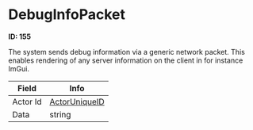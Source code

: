 # DebugInfoPacket

__ID: 155__

The system sends debug information via a generic network packet. This enables rendering of any server information on the client in for instance ImGui.

<table><thead><tr><th>Field</th><th>Info</th></tr></thead><tbody>
<tr><td>Actor Id</td><td><a href="../types/ActorUniqueID.md">ActorUniqueID</a></td></tr>
<tr><td>Data</td><td>string</td></tr>
</tbody></table>